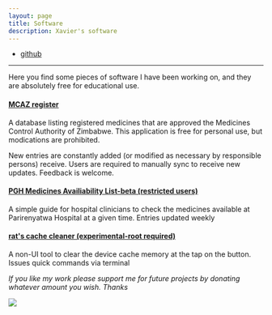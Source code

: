 ```yaml
---
layout: page
title: Software
description: Xavier's software
---
```


<div class="navbar">
    <div class="navbar-inner">
        <ul class="nav">
            <li><a href="https://github.com/fakerat">github</a></li>
        </ul>
    </div>
</div>

---

Here you find some pieces of software I have been working on, and they are absolutely free for educational use.


#### <a name="qtl"></a>[MCAZ register](https://www.androidfilehost.com/?fid=6006931924117902265)


A database listing registered medicines that are approved the Medicines Control Authority of Zimbabwe. This application is free for personal use, but modications are prohibited.

New entries are constantly added (or modified as necessary by responsible persons) receive. Users are required to manually sync to receive new updates. Feedback is welcome.

#### <a name="qtl"></a>[PGH Medicines Availiability List-beta (restricted users)](https://androidfilehost.com/?)
A simple guide for hospital clinicians to check the medicines available at Parirenyatwa Hospital at a given time. Entries updated weekly

#### <a name="qtl"></a>[rat's cache cleaner (experimental-root required)](https://androidfilehost.com/?fid=6006931924117900398)
A non-UI tool to clear the device cache memory at the tap on the button. Issues quick commands via terminal






*If you like my work please support me for future projects by donating whatever amount you wish. Thanks*

<a href='https://www.paynow.co.zw/Payment/BillPaymentLink/?q=aWQ9Nzc5NiZhbW91bnQ9MC4wMCZhbW91bnRfcXVhbnRpdHk9MC4wMCZsPTA%3d' target='_blank'><img src='https://www.paynow.co.zw/Content/Buttons/Medium_buttons/button_donate_medium.png' style='border:0' /></a>
